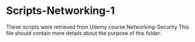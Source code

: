 # Scripts-Networking-1
These scripts were retrieved from Udemy course Networking-Security
This file should contain more details about the purpose of this folder.
